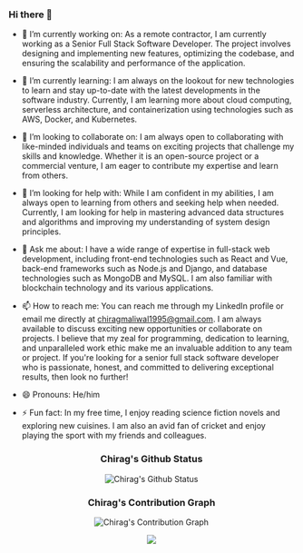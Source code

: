 ### Hi there 👋

- 🔭 I’m currently working on: As a remote contractor, I am currently working as a Senior Full Stack Software Developer. The project involves designing and implementing new features, optimizing the codebase, and ensuring the scalability and performance of the application.

- 🌱 I’m currently learning: I am always on the lookout for new technologies to learn and stay up-to-date with the latest developments in the software industry. Currently, I am learning more about cloud computing, serverless architecture, and containerization using technologies such as AWS, Docker, and Kubernetes.

- 👯 I’m looking to collaborate on: I am always open to collaborating with like-minded individuals and teams on exciting projects that challenge my skills and knowledge. Whether it is an open-source project or a commercial venture, I am eager to contribute my expertise and learn from others.

- 🤔 I’m looking for help with: While I am confident in my abilities, I am always open to learning from others and seeking help when needed. Currently, I am looking for help in mastering advanced data structures and algorithms and improving my understanding of system design principles.

- 💬 Ask me about: I have a wide range of expertise in full-stack web development, including front-end technologies such as React and Vue, back-end frameworks such as Node.js and Django, and database technologies such as MongoDB and MySQL. I am also familiar with blockchain technology and its various applications.

- 📫 How to reach me: You can reach me through my LinkedIn profile or email me directly at chiragmaliwal1995@gmail.com. I am always available to discuss exciting new opportunities or collaborate on projects. I believe that my zeal for programming, dedication to learning, and unparalleled work ethic make me an invaluable addition to any team or project. If you're looking for a senior full stack software developer who is passionate, honest, and committed to delivering exceptional results, then look no further!

- 😄 Pronouns: He/him

- ⚡ Fun fact: In my free time, I enjoy reading science fiction novels and exploring new cuisines. I am also an avid fan of cricket and enjoy playing the sport with my friends and colleagues.

<div align="center">
    
<!-- ![My Github Status](https://github-readme-stats-sigma-five.vercel.app/api/top-langs/?username=cmaliwal&theme=react&line_height=40&hide=css) -->

### Chirag's Github Status
![Chirag's Github Status](https://denvercoder1-github-readme-stats.vercel.app/api/?username=cmaliwal&show_icons=true&include_all_commits=true&count_private=true&theme=react&hide_border=true&bg_color=1F222E&title_color=F85D7F&icon_color=F8D866)

### Chirag's Contribution Graph
![Chirag's Contribution Graph](https://github-readme-activity-graph.cyclic.app/graph/?username=cmaliwal&bg_color=1F222E&color=F8D866&line=F85D7F&point=FFFFFF&hide_border=true)

![](https://readme-typing-svg.herokuapp.com/?lines=💥Python%20Engineer;💥Django%20Developer;✨Blockchain%20Developer✨;I%20love%20coding;✨Backend%20Engineer✨;✨Frontend%20Expert✨;✨React%20Master✨;🏆Professional%20coding%20experience🏆;📖Always%20learning%20new%20techs📖&font=Pacifico&center=true&width=650&height=120&color=37b39a&vCenter=true&size=45%22)
